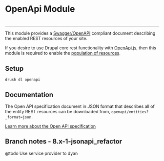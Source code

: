 # OpenApi Module

#
---

This module provides a [Swagger/OpenAPI](https://github.com/OAI/OpenAPI-Specification) compliant document describing the enabled REST resources of your site.

If you desire to use Drupal core rest functionality with [OpenApi.js](https://github.com/acquia/openapi.js), then this module is required to enable the [population of resources](https://github.com/acquia/openapi.js#populate-openapi-resources).

## Setup

```
drush dl openapi
```

## Documentation

The Open API specification document in JSON format that describes all of the
entity REST resources can be downloaded from, `openapi/entities?_format=json`.

[Learn more about the Open API specification](https://github.com/OAI/OpenAPI-Specification)


## Branch notes - 8.x-1-jsonapi_refactor
@todo Use service provider to dyan
